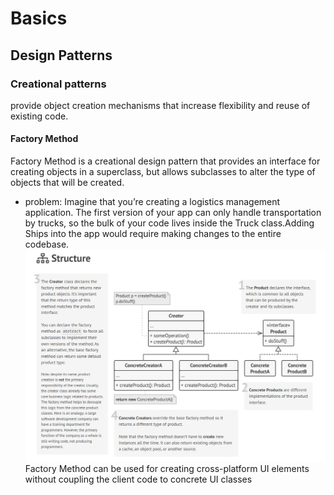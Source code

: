 # Basics
## Design Patterns
### Creational patterns
provide object creation mechanisms that increase flexibility and reuse of existing code.
#### Factory Method
Factory Method is a creational design pattern that provides an interface for creating objects in a superclass, but allows subclasses to alter the type of objects that will be created.

* problem:
Imagine that you’re creating a logistics management application. The first version of your app can only handle transportation by trucks, so the bulk of your code lives inside the Truck class.Adding Ships into the app would require making changes to the entire codebase.    
![image desc](./factoryMethodStructure.png) 
Factory Method can be used for creating cross-platform UI elements without coupling the client code to concrete UI classes
